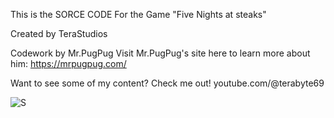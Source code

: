 This is the SORCE CODE For the Game "Five Nights at steaks"

Created by TeraStudios

Codework by Mr.PugPug
Visit Mr.PugPug's site here to learn more about him:
https://mrpugpug.com/

Want to see some of my content? Check me out!
youtube.com/@terabyte69


![S](https://github.com/TeraStudios/Five-Nights-at-Steaks/assets/169663389/e59d1fbc-982c-44e3-8a19-840790bec5be)

